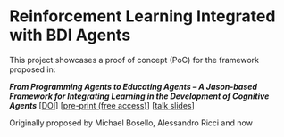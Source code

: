 # Reinforcement Learning Integrated with BDI Agents

This project showcases a proof of concept (PoC) for the framework proposed in:

***From Programming Agents to Educating Agents – A Jason-based Framework for Integrating Learning in the Development of Cognitive Agents***
[[DOI](https://doi.org/10.1007/978-3-030-51417-4_9)]
[[pre-print (free access)](https://cgi.csc.liv.ac.uk/~lad/emas2019/accepted/EMAS2019_paper_33.pdf)]
[[talk slides](https://www.slideshare.net/AnAnarchist/emas-2019-from-programming-agents-to-educating-agents)]

Originally proposed by Michael Bosello, Alessandro Ricci and now 